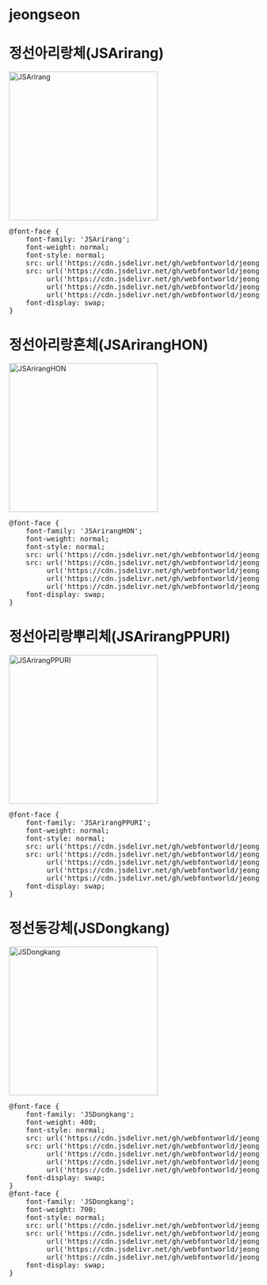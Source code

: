 # jeongseon

# 정선아리랑체(JSArirang)

<a href="https://wess.tistory.com" target="_blank">
    <img src="https://webfontworld.github.io/jeongseon/JSArirang.jpg" alt="JSArirang" style="width:300px">
</a>
<pre>
@font-face {
    font-family: 'JSArirang';
    font-weight: normal;
    font-style: normal;
    src: url('https://cdn.jsdelivr.net/gh/webfontworld/jeongseon/JSArirang.eot');
    src: url('https://cdn.jsdelivr.net/gh/webfontworld/jeongseon/JSArirang.eot?#iefix') format('embedded-opentype'),
         url('https://cdn.jsdelivr.net/gh/webfontworld/jeongseon/JSArirang.woff2') format('woff2'),
         url('https://cdn.jsdelivr.net/gh/webfontworld/jeongseon/JSArirang.woff') format('woff'),
         url('https://cdn.jsdelivr.net/gh/webfontworld/jeongseon/JSArirang.ttf') format("truetype");
    font-display: swap;
} 
</pre>


# 정선아리랑혼체(JSArirangHON)

<a href="https://wess.tistory.com" target="_blank">
    <img src="https://webfontworld.github.io/jeongseon/JSArirangHON.jpg" alt="JSArirangHON" style="width:300px">
</a>
<pre>
@font-face {
    font-family: 'JSArirangHON';
    font-weight: normal;
    font-style: normal;
    src: url('https://cdn.jsdelivr.net/gh/webfontworld/jeongseon/JSArirangHON.eot');
    src: url('https://cdn.jsdelivr.net/gh/webfontworld/jeongseon/JSArirangHON.eot?#iefix') format('embedded-opentype'),
         url('https://cdn.jsdelivr.net/gh/webfontworld/jeongseon/JSArirangHON.woff2') format('woff2'),
         url('https://cdn.jsdelivr.net/gh/webfontworld/jeongseon/JSArirangHON.woff') format('woff'),
         url('https://cdn.jsdelivr.net/gh/webfontworld/jeongseon/JSArirangHON.ttf') format("truetype");
    font-display: swap;
} 
</pre>



# 정선아리랑뿌리체(JSArirangPPURI)

<a href="https://wess.tistory.com" target="_blank">
    <img src="https://webfontworld.github.io/jeongseon/JSArirangPPURI.jpg" alt="JSArirangPPURI" style="width:300px">
</a>
<pre>
@font-face {
    font-family: 'JSArirangPPURI';
    font-weight: normal;
    font-style: normal;
    src: url('https://cdn.jsdelivr.net/gh/webfontworld/jeongseon/JSArirangPPURI.eot');
    src: url('https://cdn.jsdelivr.net/gh/webfontworld/jeongseon/JSArirangPPURI.eot?#iefix') format('embedded-opentype'),
         url('https://cdn.jsdelivr.net/gh/webfontworld/jeongseon/JSArirangPPURI.woff2') format('woff2'),
         url('https://cdn.jsdelivr.net/gh/webfontworld/jeongseon/JSArirangPPURI.woff') format('woff'),
         url('https://cdn.jsdelivr.net/gh/webfontworld/jeongseon/JSArirangPPURI.ttf') format("truetype");
    font-display: swap;
} 
</pre>



# 정선동강체(JSDongkang)

<a href="https://wess.tistory.com" target="_blank">
    <img src="https://webfontworld.github.io/JSDongkang/JSDongkang.jpg" alt="JSDongkang" style="width:300px">
</a>
<pre>
@font-face {
    font-family: 'JSDongkang';
    font-weight: 400;
    font-style: normal;
    src: url('https://cdn.jsdelivr.net/gh/webfontworld/jeongseon/JSDongkang-Regular.eot');
    src: url('https://cdn.jsdelivr.net/gh/webfontworld/jeongseon/JSDongkang-Regular.eot?#iefix') format('embedded-opentype'),
         url('https://cdn.jsdelivr.net/gh/webfontworld/jeongseon/JSDongkang-Regular.woff2') format('woff2'),
         url('https://cdn.jsdelivr.net/gh/webfontworld/jeongseon/JSDongkang-Regular.woff') format('woff'),
         url('https://cdn.jsdelivr.net/gh/webfontworld/jeongseon/JSDongkang-Regular.ttf') format("truetype");
    font-display: swap;
} 
@font-face {
    font-family: 'JSDongkang';
    font-weight: 700;
    font-style: normal;
    src: url('https://cdn.jsdelivr.net/gh/webfontworld/jeongseon/JSDongkang-Bold.eot');
    src: url('https://cdn.jsdelivr.net/gh/webfontworld/jeongseon/JSDongkang-Bold.eot?#iefix') format('embedded-opentype'),
         url('https://cdn.jsdelivr.net/gh/webfontworld/jeongseon/JSDongkang-Bold.woff2') format('woff2'),
         url('https://cdn.jsdelivr.net/gh/webfontworld/jeongseon/JSDongkang-Bold.woff') format('woff'),
         url('https://cdn.jsdelivr.net/gh/webfontworld/jeongseon/JSDongkang-Bold.ttf') format("truetype");
    font-display: swap;
} 
</pre>
